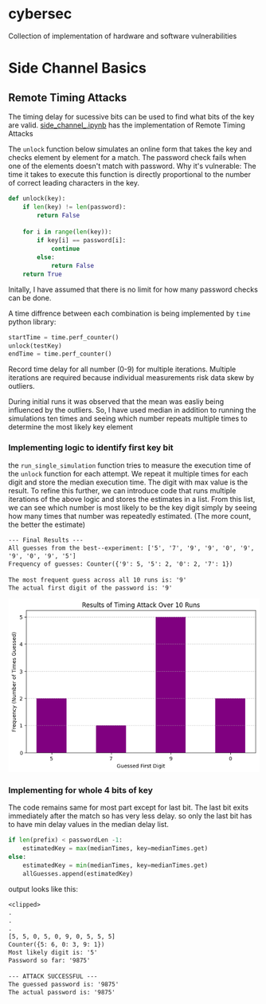 # cybersec
Collection of implementation of hardware and software vulnerabilities 


# Side Channel Basics

## Remote Timing Attacks

The timing delay for sucessive bits can be used to find what bits of the key are valid. [side_channel_.ipynb](https://github.com/sowrabh-adiga/cybersec/blob/main/side_channel_.ipynb) has the implementation of Remote Timing Attacks

The `unlock` function below simulates an online form that takes the key and checks element by element for a match. The password check fails when one of the elements doesn't match with password.
Why it's vulnerable: The time it takes to execute this function is directly proportional to the number of correct leading characters in the key.
```python
def unlock(key):
    if len(key) != len(password):
        return False

    for i in range(len(key)):
        if key[i] == password[i]:
            continue
        else:
            return False
    return True
```

Initally, I have assumed that there is no limit for how many password checks can be done.

A time diffrence between each combination is being implemented by `time` python library:
```python
startTime = time.perf_counter()
unlock(testKey)
endTime = time.perf_counter()
```
Record time delay for all number (0-9) for multiple iterations. Multiple iterations are required because individual measurements risk data skew by outliers.

During initial runs it was observed that the mean was easliy being influenced by the outliers. So, I have used median in addition to running the simulations ten times and seeing which number repeats multiple times to determine the most likely key element

### Implementing logic to identify first key bit
the `run_single_simulation` function tries to measure the execution time of the `unlock` function for each attempt. We repeat it multiple times for each digit and store the median execution time.
The digit with max value is the result. To refine this further, we can introduce code that runs multiple iterations of the above logic and stores the estimates in a list. From this list, we can see which number is most likely to be the key digit simply by seeing how many times that number was  repeatedly estimated. (The more count, the better the estimate) 
```output
--- Final Results ---
All guesses from the best--experiment: ['5', '7', '9', '9', '0', '9', '9', '0', '9', '5']
Frequency of guesses: Counter({'9': 5, '5': 2, '0': 2, '7': 1})

The most frequent guess across all 10 runs is: '9'
The actual first digit of the password is: '9'
```
![](https://github.com/sowrabh-adiga/cybersec/blob/main/files/download.png)

### Implementing for whole 4 bits of key 
The code remains same for most part except for last bit. The last bit exits immediately after the match so has very less delay. so only the last bit has to have min delay values in the median delay list.
```python
if len(prefix) < passwordLen -1:
    estimatedKey = max(medianTimes, key=medianTimes.get)
else:
    estimatedKey = min(medianTimes, key=medianTimes.get)
    allGuesses.append(estimatedKey)
```

output looks like this:
```output
<clipped>
.
.
.
[5, 5, 0, 5, 0, 9, 0, 5, 5, 5]
Counter({5: 6, 0: 3, 9: 1})
Most likely digit is: '5'
Password so far: '9875'

--- ATTACK SUCCESSFUL ---
The guessed password is: '9875'
The actual password is: '9875'
```



